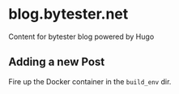 # blog.bytester.net
Content for bytester blog powered by Hugo

## Adding a new Post
Fire up the Docker container in the `build_env` dir. 
